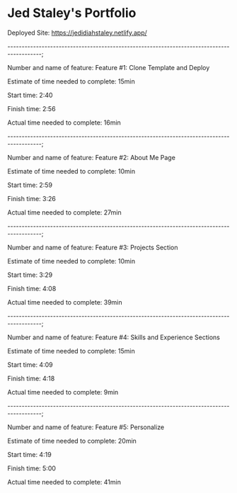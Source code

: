 # Jed Staley's Portfolio

Deployed Site: <https://jedidiahstaley.netlify.app/>

------------------------------------------------------------------------------------------;

Number and name of feature: Feature #1: Clone Template and Deploy

Estimate of time needed to complete: 15min

Start time: 2:40

Finish time: 2:56

Actual time needed to complete: 16min

------------------------------------------------------------------------------------------;

Number and name of feature: Feature #2: About Me Page

Estimate of time needed to complete: 10min

Start time: 2:59

Finish time: 3:26

Actual time needed to complete: 27min

------------------------------------------------------------------------------------------;

Number and name of feature: Feature #3: Projects Section

Estimate of time needed to complete: 10min

Start time: 3:29

Finish time: 4:08

Actual time needed to complete: 39min

------------------------------------------------------------------------------------------;

Number and name of feature: Feature #4: Skills and Experience Sections

Estimate of time needed to complete: 15min

Start time: 4:09

Finish time: 4:18

Actual time needed to complete: 9min

------------------------------------------------------------------------------------------;

Number and name of feature: Feature #5: Personalize

Estimate of time needed to complete: 20min

Start time: 4:19

Finish time: 5:00

Actual time needed to complete: 41min

